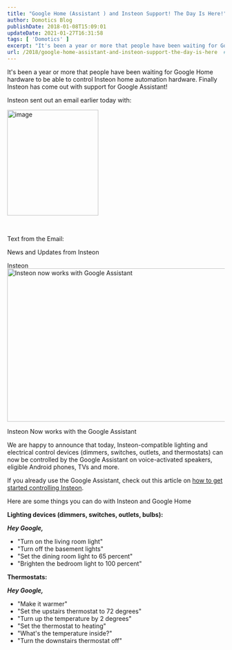 ```yaml
---
title: "Google Home (Assistant ) and Insteon Support! The Day Is Here!"
author: Domotics Blog
publishDate: 2018-01-08T15:09:01
updateDate: 2021-01-27T16:31:58
tags: [ 'Domotics' ]
excerpt: "It's been a year or more that people have been waiting for Google Home hardware to be able to control Insteon home automation hardware. Finally Insteon has come out with support for Google Assistant!  Insteon sent out an email earlier today with:    &nbsp;  Text from the Email:  News and Updates from Insteon      Insteon Now works with the Google Assistant  We are happy to announce that today, Insteon-compatible lighting and electrical control devices (dimmers, switches, outlets, and thermostats) can now be controlled by the Google Assistant on voice-activated speakers, eligible Android phones, TVs and more.  If you already use the Google Assistant, check out this article on how to get started controlling Insteon.  Here are some things you can do with Insteon and Google Home  Lighting devices (dimmers, switches, outlets, bulbs):  Hey Google,     &quot;Turn on the living room light&quot;  &quot;Turn off the basement lights&quot;  &quot;Set the dining room light to 65 percent&quot;  &quot;Brighten the bedroom light to 100 percent&quot;   Thermostats:  Hey Google,     &quot;Make it warmer&quot;  &quot;Set the upstairs thermostat to 72 degrees&quot;  &quot;Turn up the temperature by 2 degrees&quot;  &quot;Set the thermostat to heating&quot;  &quot;What&#39;s the temperature inside?&quot;  &quot;Turn the downstairs thermostat off&quot;  "
url: /2018/google-home-assistant-and-insteon-support-the-day-is-here  # Use the generated URL with year
---
```

<p>It's been a year or more that people have been waiting for Google Home hardware to be able to control Insteon home automation hardware. Finally Insteon has come out with support for Google Assistant!</p>  <p>Insteon sent out an email earlier today with:</p>  <p><a href="/Portals/0/PublishThumbnails/Open-Live-Writer/Google-Home-Assistant--and-Insteon-Suppo_79D6/image_2.png"><img alt="image" border="0" height="244" src="/Portals/0/PublishThumbnails/Open-Live-Writer/Google-Home-Assistant--and-Insteon-Suppo_79D6/image_thumb.png" style="margin: 0px; display: inline; background-image: none;" title="image" width="211" /></a></p>  <p>&nbsp;</p>  <p>Text from the Email:</p>  <p>News and Updates from Insteon</p>  <p><a href="https://connectalerts.insteon.com/wf/click?upn=wuN-2Fsym7DJr84l1WQ-2BipN5cHRD-2FjRaEMwfbCl7at2rk-3D_PT0rwR2-2BFnqGNU84Z4wBPDr1-2FB8Xbxd7jMymzi26OeOhY1WTVB2FIIZgmIA-2BbhD-2BoBQURKQkaRb40eYCAyK0KAWBWpkx8UZEATDS8aiwWPo4kmPWl3KLEif4jMl6mgTWBbR3hqW88h7RHJWz3ibz2wBPZ0z8ZXdrjtW0FqPSPE1mxLMnJjYD7aBLuBVJj5eImbzwQ22u-2B2ga56pzbHqIZn1bkjHstdnA0jj6R2zJ1wijP9ojks0M36VUnG42dr9M2aOgpC7fJtVd5InUqITu4GNTMWU-2FpHl2nAPM6RKnht4HYnd6F1Np2a-2BemWh7rZpIFVQrrep88iiJzRlNL35-2BjL9-2FbjOp-2FzxE4D60azpkN8TT81aVo4C4RcLCI8mGQzy-2FMZQfiYNO2x8iYjXufBjRR1ob5OsNqItCQNvNR4qoQi7hCcpb3T7mA5VyCR-2FUElqo"><img align="left" alt="Insteon" height="15" src="https://ci5.googleusercontent.com/proxy/GNvr78ds0WorDgKuuLMNqv5JVj5wAozF1LrrOO6IB_efBMOWUxyxAhniwwnfWeaQQJf4q4F05MLOpGX7wgy5MizlkUiJCqDgOHXLp9I50_qiyybMYNbRYakp7Ic1IodqQU0ZrUzSRIk4iwiMEGlRF3itpM9dxvEb2XKMnbs=s0-d-e1-ft#https://gallery.mailchimp.com/0ba7a5e5d2578c15fdbf419c9/images/5af454be-a4ff-457f-afed-4fd111b9d1b9.jpg" width="600" /></a></p>  <p><a href="https://connectalerts.insteon.com/wf/click?upn=wuN-2Fsym7DJr84l1WQ-2BipN0T4oIWQWvqzSRMgtwRlyEJR-2FVa9l1M5whXKzvR5Y1A7_PT0rwR2-2BFnqGNU84Z4wBPDr1-2FB8Xbxd7jMymzi26OeOhY1WTVB2FIIZgmIA-2BbhD-2BoBQURKQkaRb40eYCAyK0KAWBWpkx8UZEATDS8aiwWPo4kmPWl3KLEif4jMl6mgTWBbR3hqW88h7RHJWz3ibz2wBPZ0z8ZXdrjtW0FqPSPE1mxLMnJjYD7aBLuBVJj5eImbzwQ22u-2B2ga56pzbHqIZp8-2FCq3meIpEd0iiqakhOyFid0XyKrf54PBQQ6vX9Z9qHwtM7i2efQuc0ZdGblhfKBE3RJk1SXChI8WyaMGL9uaz-2FYZVqPPs-2Bx4Xlpn-2BZ-2FIQ6iCgaLwQJ8JIeBEuuYR-2FWw81wi8IwjpMKe4LuBTbPtdoZNVdINa64KLsJ6C0Fz2S1YNJbCxZn36moL6aZ4hYIDXlXfKxYEqJy3Op4WtgUv0tYD-2BTQ8s8bx1o6cmgqBox"><img alt="Insteon now works with Google Assistant" height="354" src="https://ci3.googleusercontent.com/proxy/loRcgtIHueg-fQFhhBodAI7JYKFHKEhvVti5nZLIERd_rnMP5lLVpfzf1uvcJv8g3cXsA9IaNvovWKnG_NJAUfqrGIPeEyjc3LJPxGIJENVhrhF7ObdO9OBifQW06dhFCPIN_fBH4wXhIMGlyXbZTvwUPdkhmANmgIPBmdE7FbAxwyjCvWNpWqK1MCrdZgPprIQjfFPyITTe2gglQTdWbYRkSpXqMr6wcomlSYnHkgwAC8bC46ltZiTSIwubnNGCN385J_2fZl4nD478czXGjtBpCaukEa4=s0-d-e1-ft#https://marketing-image-production.s3.amazonaws.com/uploads/e3a392599014c3d7c53e03f7749234af811188c71b37033ed09bb2ea819ebe7ff22d20393fcb1e5f832ce14ea2068460e6bea40c12de050b20bd15352f8bf889.jpg" width="600" /></a></p>  <p>Insteon Now works with the Google Assistant</p>  <p>We are happy to announce that today, Insteon-compatible lighting and electrical control devices (dimmers, switches, outlets, and thermostats) can now be controlled by the Google Assistant on voice-activated speakers, eligible Android phones, TVs and more.</p>  <p>If you already use the Google Assistant, check out this article on <a href="https://www.insteon.com/support-knowledgebase/2018/1/8/control-insteon-devices-from-google-home">how to get started controlling Insteon</a>.</p>  <p>Here are some things you can do with Insteon and Google Home</p>  <p><strong>Lighting devices (dimmers, switches, outlets, bulbs):</strong></p>  <p><em><strong>Hey Google,</strong> </em></p>  <ul>  <li>&quot;Turn on the living room light&quot;</li>  <li>&quot;Turn off the basement lights&quot;</li>  <li>&quot;Set the dining room light to 65 percent&quot;</li>  <li>&quot;Brighten the bedroom light to 100 percent&quot;</li> </ul>  <p><strong>Thermostats:</strong></p>  <p><em><strong>Hey Google,</strong> </em></p>  <ul>  <li>&quot;Make it warmer&quot;</li>  <li>&quot;Set the upstairs thermostat to 72 degrees&quot;</li>  <li>&quot;Turn up the temperature by 2 degrees&quot;</li>  <li>&quot;Set the thermostat to heating&quot;</li>  <li>&quot;What&#39;s the temperature inside?&quot;</li>  <li>&quot;Turn the downstairs thermostat off&quot;</li> </ul> 
